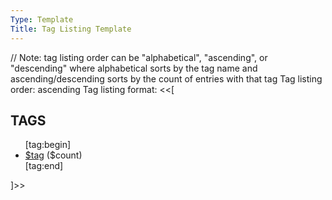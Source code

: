 ```yaml
---
Type: Template
Title: Tag Listing Template
---
```


// Note: tag listing order can be "alphabetical", "ascending", or "descending" where alphabetical sorts by the tag name and ascending/descending sorts by the count of entries with that tag
Tag listing order: ascending
Tag listing format: <<[
<h2>TAGS</h2>
<ul>
[tag:begin]<li><a href="$location">$tag</a> ($count)</li>[tag:end]
</ul>
]>>
